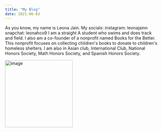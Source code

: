 ```yaml
---
title: "My Blog"
date: 2021-06-03
---
```

As you know, my name is Leona Jain. 
My socials: 
instagram: leonajainn
snapchat: leonahco9
I am a straight A student who swims and does track and field. I also am a co-founder of a nonprofit named Books for the Better.
This nonprofit focuses on collecting children's books to donate to children's homeless shelters. I am also in Asian club, International Club, 
National Honors Society, Math Honors Society, and Spanish Honors Society.



<img width="223" alt="image" src="https://user-images.githubusercontent.com/85312350/120722499-cf31f780-c49d-11eb-9cdd-a4bf8f64ff1e.png">
